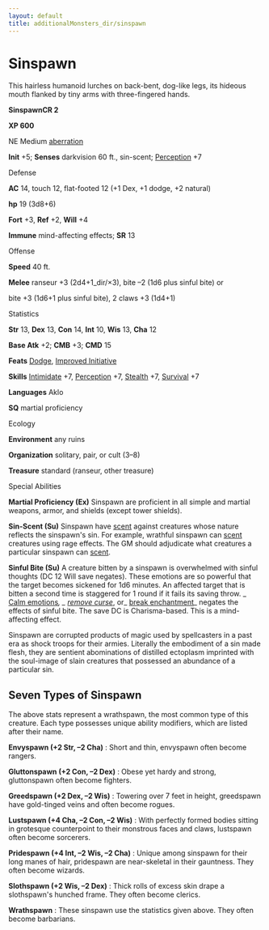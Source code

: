 ```yaml
---
layout: default
title: additionalMonsters_dir/sinspawn
---
```

# Sinspawn

This hairless humanoid lurches on back-bent, dog-like legs, its hideous mouth flanked by tiny arms with three-fingered hands.

**SinspawnCR 2**

**XP 600**

NE Medium [aberration](../monsters_dir/creatureTypes#_aberration)

**Init** +5; **Senses** darkvision 60 ft., sin-scent; [Perception](../additionalMonsters_dir/../skills_dir/perception#_perception) +7

Defense

**AC** 14, touch 12, flat-footed 12 (+1 Dex, +1 dodge, +2 natural)

**hp** 19 (3d8+6)

**Fort** +3, **Ref** +2, **Will** +4

**Immune** mind-affecting effects; **SR** 13

Offense

**Speed** 40 ft.

**Melee** ranseur +3 (2d4+1_dir/×3), bite –2 (1d6 plus sinful bite) or

bite +3 (1d6+1 plus sinful bite), 2 claws +3 (1d4+1)

Statistics

**Str** 13, **Dex** 13, **Con** 14, **Int** 10, **Wis** 13, **Cha** 12

**Base Atk** +2; **CMB** +3; **CMD** 15

**Feats** [Dodge](../additionalMonsters_dir/../feats#_dodge), [Improved Initiative](../additionalMonsters_dir/../feats#_improved-initiative)

**Skills** [Intimidate](../additionalMonsters_dir/../skills_dir/intimidate#_intimidate) +7, [Perception](../additionalMonsters_dir/../skills_dir/perception#_perception) +7, [Stealth](../additionalMonsters_dir/../skills_dir/stealth#_stealth) +7, [Survival](../additionalMonsters_dir/../skills_dir/survival#_survival) +7

**Languages** Aklo

**SQ** martial proficiency

Ecology

**Environment** any ruins

**Organization** solitary, pair, or cult (3–8)

**Treasure** standard (ranseur, other treasure)

Special Abilities

**Martial Proficiency (Ex)** Sinspawn are proficient in all simple and martial weapons, armor, and shields (except tower shields).

**Sin-Scent (Su)** Sinspawn have [scent](../monsters_dir/universalMonsterRules#_scent) against creatures whose nature reflects the sinspawn's sin. For example, wrathful sinspawn can [scent](../monsters_dir/universalMonsterRules#_scent) creatures using rage effects. The GM should adjudicate what creatures a particular sinspawn can [scent](../monsters_dir/universalMonsterRules#_scent).

**Sinful Bite (Su)** A creature bitten by a sinspawn is overwhelmed with sinful thoughts (DC 12 Will save negates). These emotions are so powerful that the target becomes sickened for 1d6 minutes. An affected target that is bitten a second time is staggered for 1 round if it fails its saving throw. _ [Calm emotions](../additionalMonsters_dir/../spells_dir/calmEmotions#_calm-emotions)_, _ [remove curse](../additionalMonsters_dir/../spells_dir/removeCurse#_remove-curse)_, or_ [break enchantment](../additionalMonsters_dir/../spells_dir/breakEnchantment#_break-enchantment)_ negates the effects of sinful bite. The save DC is Charisma-based. This is a mind-affecting effect.

Sinspawn are corrupted products of magic used by spellcasters in a past era as shock troops for their armies. Literally the embodiment of a sin made flesh, they are sentient abominations of distilled ectoplasm imprinted with the soul-image of slain creatures that possessed an abundance of a particular sin.

## Seven Types of Sinspawn

The above stats represent a wrathspawn, the most common type of this creature. Each type possesses unique ability modifiers, which are listed after their name.

**Envyspawn (+2 Str, –2 Cha)** : Short and thin, envyspawn often become rangers.

**Gluttonspawn (+2 Con, –2 Dex)** : Obese yet hardy and strong, gluttonspawn often become fighters.

**Greedspawn (+2 Dex, –2 Wis)** : Towering over 7 feet in height, greedspawn have gold-tinged veins and often become rogues.

**Lustspawn (+4 Cha, –2 Con, –2 Wis)** : With perfectly formed bodies sitting in grotesque counterpoint to their monstrous faces and claws, lustspawn often become sorcerers.

**Pridespawn (+4 Int, –2 Wis, –2 Cha)** : Unique among sinspawn for their long manes of hair, pridespawn are near-skeletal in their gauntness. They often become wizards.

**Slothspawn (+2 Wis, –2 Dex)** : Thick rolls of excess skin drape a slothspawn's hunched frame. They often become clerics.

**Wrathspawn** : These sinspawn use the statistics given above. They often become barbarians.

